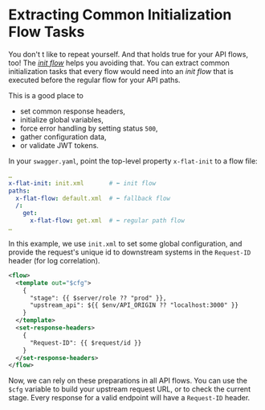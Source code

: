 # Extracting Common Initialization Flow Tasks

You don't t like to repeat yourself. And that holds true for your API flows,
too! The [_init flow_](/reference/flow.md#init-flow) helps you avoiding that.
You can extract common initialization tasks that every flow would need into an
_init flow_ that is executed before the regular flow for your API paths.

This is a good place to
* set common response headers,
* initialize global variables,
* force error handling by setting status `500`,
* gather configuration data,
* or validate JWT tokens.

In your `swagger.yaml`, point the top-level property `x-flat-init` to a flow
file:

```yaml
…
x-flat-init: init.xml       # ⬅ init flow
paths:
  x-flat-flow: default.xml  # ⬅ fallback flow
  /:
    get:
      x-flat-flow: get.xml  # ⬅ regular path flow
…
```

In this example, we use `init.xml` to set some global configuration, and
provide the request's unique id to downstream systems in the `Request-ID`
header (for log correlation).

```xml
<flow>
  <template out="$cfg">
    {
      "stage": {{ $server/role ?? "prod" }},
      "upstream_api": ${{ $env/API_ORIGIN ?? "localhost:3000" }}
    }
  </template>
  <set-response-headers>
    {
	  "Request-ID": {{ $request/id }}
	}
  </set-response-headers>
</flow>
```

Now, we can rely on these preparations in all API flows. You can use the `$cfg`
variable to build your upstream request URL, or to check the current stage.
Every response for a valid endpoint will have a `Request-ID` header.
